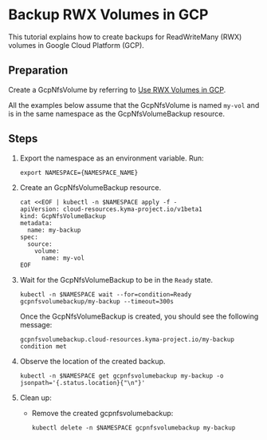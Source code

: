 # Backup RWX Volumes in GCP

This tutorial explains how to create backups for ReadWriteMany (RWX) volumes in Google Cloud Platform (GCP). 

## Preparation <!-- {docsify-ignore} -->

Create a GcpNfsVolume by referring to [Use RWX Volumes in GCP](./01-20-gcp-nfs-volume.md).

All the examples below assume that the GcpNfsVolume is named `my-vol` and is in the same namespace as the GcpNfsVolumeBackup resource.

## Steps <!-- {docsify-ignore} -->

1. Export the namespace as an environment variable. Run:

   ```shell
   export NAMESPACE={NAMESPACE_NAME}
   ```
   
2. Create an GcpNfsVolumeBackup resource. 

   ```shell
   cat <<EOF | kubectl -n $NAMESPACE apply -f -
   apiVersion: cloud-resources.kyma-project.io/v1beta1
   kind: GcpNfsVolumeBackup
   metadata:
     name: my-backup
   spec:
     source:
       volume:
         name: my-vol
   EOF
   ```
   
3. Wait for the GcpNfsVolumeBackup to be in the `Ready` state.

   ```shell
   kubectl -n $NAMESPACE wait --for=condition=Ready gcpnfsvolumebackup/my-backup --timeout=300s
   ```

   Once the GcpNfsVolumeBackup is created, you should see the following message:

   ```
   gcpnfsvolumebackup.cloud-resources.kyma-project.io/my-backup condition met
   ```
4. Observe the location of the created backup.

   ```shell
   kubectl -n $NAMESPACE get gcpnfsvolumebackup my-backup -o jsonpath='{.status.location}{"\n"}' 
   ```

5. Clean up:

   * Remove the created gcpnfsvolumebackup:
     ```shell
     kubectl delete -n $NAMESPACE gcpnfsvolumebackup my-backup
     ```
